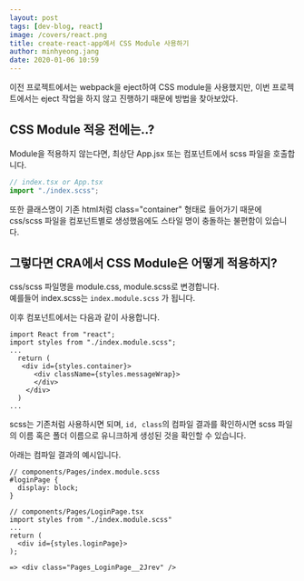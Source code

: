 ```yaml
---
layout: post
tags: [dev-blog, react]
image: /covers/react.png
title: create-react-app에서 CSS Module 사용하기
author: minhyeong.jang
date: 2020-01-06 10:59
---
```


이전 프로젝트에서는 webpack을 eject하여 CSS module을 사용했지만, 이번 프로젝트에서는 eject 작업을 하지 않고 진행하기 때문에 방법을 찾아보았다.

## CSS Module 적응 전에는..?

Module을 적용하지 않는다면, 최상단 App.jsx 또는 컴포넌트에서 scss 파일을 호출합니다.

```jsx
// index.tsx or App.tsx
import "./index.scss";
```

또한 클래스명이 기존 html처럼 class="container" 형태로 들어가기 때문에 css/scss 파일을 컴포넌트별로 생성했음에도 스타일 명이 충돌하는 불편함이 있습니다.

## 그렇다면 CRA에서 CSS Module은 어떻게 적용하지?

css/scss 파일명을 module.css, module.scss로 변경합니다.  
예를들어 index.scss는 `index.module.scss` 가 됩니다.

이후 컴포넌트에서는 다음과 같이 사용합니다.

```tsx
import React from "react";
import styles from "./index.module.scss";
...
  return (
   <div id={styles.container}>
      <div className={styles.messageWrap}>
      </div>
    </div>
  )
...
```

scss는 기존처럼 사용하시면 되며, `id, class`의 컴파일 결과를 확인하시면 scss 파일의 이름 혹은 폴더 이름으로 유니크하게 생성된 것을 확인할 수 있습니다.

아래는 컴파일 결과의 예시입니다.

```tsx
// components/Pages/index.module.scss
#loginPage {
  display: block;
}

// components/Pages/LoginPage.tsx
import styles from "./index.module.scss"
...
return (
  <div id={styles.loginPage}>
);

=> <div class="Pages_LoginPage__2Jrev" />
```
